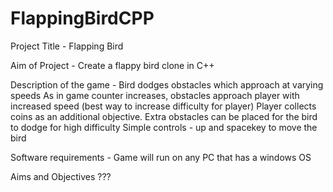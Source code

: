 # FlappingBirdCPP

Project Title - Flapping Bird

Aim of Project - Create a flappy bird clone in C++

Description of the game - Bird dodges obstacles which approach at varying speeds
                          As in game counter increases,  obstacles approach player with increased speed (best way to increase difficulty for player)
                          Player collects coins as an additional objective.
                          Extra obstacles can be placed for the bird to dodge for high difficulty
                          Simple controls - up and spacekey to move the bird
                          
                          
                          
Software requirements - Game will run on any PC that has a windows OS

Aims and Objectives ???  
